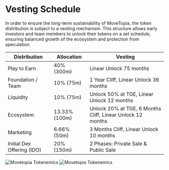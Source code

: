 # Vesting Schedule

In order to ensure the long-term sustainability of MoveTopia, the token distribution is subject to a vesting mechanism. This structure allows early investors and team members to unlock their tokens on a set schedule, ensuring balanced growth of the ecosystem and protection from speculation.

| Distribution               | Allocation    | Vesting                                                    |
| -------------------------- | ------------- | ---------------------------------------------------------- |
| Play to Earn               | 40% (300m)    | Linear Unlock 75 months                                    |
| Foundation / Team          | 10% (75m)     | 1 Year Cliff, Linear Unlock 36 months                      |
| Liquidity                  | 10% (75m)     | Unlock 50% at TGE, Linear Unlock 12 months                 |
| Ecosystem                  | 13.33% (100m) | Unlock 20% at TGE, 6 Months Cliff, Linear Unlock 12 months |
| Marketing                  | 6.66% (50m)   | 3 Months Cliff, Linear Unlock 10 months                    |
| Initial Dex Offering (IDO) | 20% (150m)    | 2 Phases: Private Sale & Public Sale                       |

![Movetopia Tokenemics](/img/vesting-light.png#gh-light-mode-only)
![Movetopia Tokenemics](/img/vesting-dark.png#gh-dark-mode-only)
